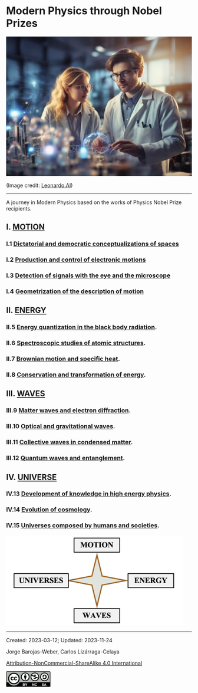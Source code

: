 # Modern Physics through Nobel Prizes

<img src="./figs/Leonardo_Diffusion_XL_1.jpg" width=840>

(Image credit: [Leonardo.AI](https://leonardo.ai/))

***

A journey in Modern Physics based on the works of Physics Nobel Prize recipients.


## I.	[MOTION](./vol-I/volume-I.md)

### I.1 [Dictatorial and democratic conceptualizations of spaces ](./vol-I/vol-I-chap-1-sect-1.md)
### I.2 [Production and control of electronic motions](./vol-I/vol-I-chap-2-sect-1.md)
### I.3 [Detection of signals with the eye and the microscope](./vol-I/vol-I-chap-3-sect-1.md)
### I.4 [Geometrization of the description of motion](./vol-I/vol-I-chap-4-sect-1.md)
          
## II.	[ENERGY](./vol-II/volume-II.md)

### II.5  [Energy quantization in the black body radiation](./vol-II/vol-II-chap-5-sect-1.md).
### II.6  [Spectroscopic studies of atomic structures](./vol-II/vol-II-chap-6-sect-1.md).
### II.7  [Brownian motion and specific heat](./vol-II/vol-II-chap-7-sect-1.md). 
### II.8  [Conservation and transformation of energy](./vol-II/vol-II-chap-8-sect-1.md).

## III.	[WAVES](./vol-III/volume-III.md)

### III.9  [Matter waves and electron diffraction](./vol-III/vol-III-chap-9-sect-1.md).
### III.10 [Optical and gravitational waves](./vol-III/vol-III-chap-10-sect-1.md).
### III.11 [Collective waves in condensed matter](./vol-III/vol-III-chap-11-sect-1.md). 
### III.12 [Quantum waves and entanglement](./vol-III/vol-III-chap-12-sect-1.md).

## IV.	[UNIVERSE](./vol-IV/volume-IV.md)

### IV.13 [Development of knowledge in high energy physics](./vol-IV/vol-IV-chap-13-sect-1.md).
### IV.14 [Evolution of cosmology](./vol-IV/vol-IV-chap-14-sect-1.md).
### IV.15 [Universes composed by humans and societies](./vol-IV/vol-IV-chap-15-sect-1.md).

<img src="./figs/IntroFig1.png" width=480 >

***

Created: 2023-03-12; Updated: 2023-11-24 

Jorge Barojas-Weber, Carlos Lizárraga-Celaya

[Attribution-NonCommercial-ShareAlike 4.0 International](https://creativecommons.org/licenses/by-nc-sa/4.0/legalcode)

<img src="./figs/cc-by-nc-sa_icon.png">

